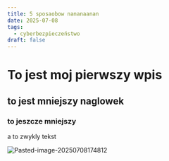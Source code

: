```yaml
---
title: 5 sposaobow nananaanan
date: 2025-07-08
tags:
  - cyberbezpieczeństwo
draft: false
---
```

# To jest moj pierwszy wpis
## to jest mniejszy naglowek
### to jeszcze mniejszy

a to zwykly tekst

![Pasted-image-20250708174812](/images/Pasted-image-20250708174812.png)
